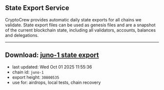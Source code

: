 ## State Export Service
CryptoCrew provides automatic daily state exports for all chains we validate. State export files can be used as genesis files and are a snapshot of the current blockchain state, including all validators, accounts, balances and delegations.

---
**Download: [juno-1 state export](https://dl-eu2.ccvalidators.com/SERVICE/juno/juno-1_export_30800535.json)**
---

- last updated: Wed Oct 01 2025 11:55:36
- chain id: `juno-1`
- export height: `30800535`
- use for: airdrops, local tests, chain recovery
